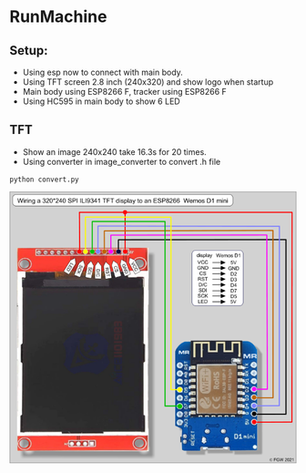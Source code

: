 # RunMachine

## Setup:

-   Using esp now to connect with main body.
-   Using TFT screen 2.8 inch (240x320) and show logo when startup
-   Main body using ESP8266 F, tracker using ESP8266 F
-   Using HC595 in main body to show 6 LED
 
## TFT

-   Show an image 240x240 take 16.3s for 20 times.
-   Using converter in image_converter to convert .h file
```
python convert.py
```

![alt text](images/image.png)

